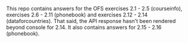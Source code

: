 This repo contains answers for the OFS exercises 2.1 - 2.5 (courseinfo), exercises 2.6 - 2.11 (phonebook) and exercises 2.12 - 2.14
(dataforcountries). That said, the API response hasn't been rendered beyond console for 2.14. It also contains answers for 2.15 - 2.16
(phonebook).


